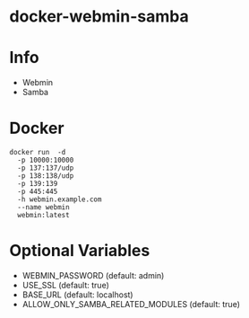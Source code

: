 # docker-webmin-samba

# Info
- Webmin
- Samba

# Docker
```
docker run  -d  
  -p 10000:10000 
  -p 137:137/udp 
  -p 138:138/udp 
  -p 139:139 
  -p 445:445 
  -h webmin.example.com 
  --name webmin 
  webmin:latest
```

# Optional Variables
- WEBMIN_PASSWORD (default: admin)
- USE_SSL (default: true)
- BASE_URL (default: localhost)
- ALLOW_ONLY_SAMBA_RELATED_MODULES (default: true)
